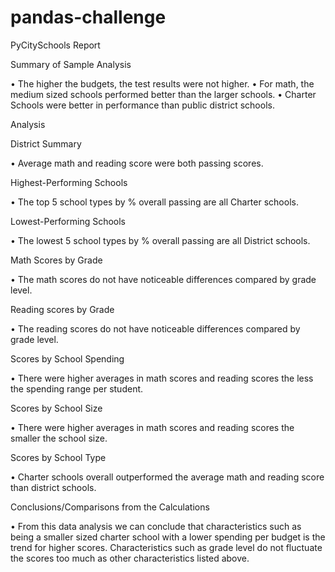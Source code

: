 # pandas-challenge
PyCitySchools Report

Summary of Sample Analysis

•	The higher the budgets, the test results were not higher.
•	For math, the medium sized schools performed better than the larger schools.
•	Charter Schools were better in performance than public district schools.

Analysis

District Summary

•	Average math and reading score were both passing scores.

Highest-Performing Schools

•	The top 5 school types by % overall passing are all Charter schools.

Lowest-Performing Schools

•	The lowest 5 school types by % overall passing are all District schools.

Math Scores by Grade

•	The math scores do not have noticeable differences compared by grade level.

Reading scores by Grade

•	The reading scores do not have noticeable differences compared by grade level.

Scores by School Spending

•	There were higher averages in math scores and reading scores the less the spending range per student.

Scores by School Size

•	There were higher averages in math scores and reading scores the smaller the school size.

Scores by School Type

•	Charter schools overall outperformed the average math and reading score than district schools.

Conclusions/Comparisons from the Calculations

•	From this data analysis we can conclude that characteristics such as being a smaller sized charter school with a lower spending per budget is the trend for higher scores. Characteristics such as grade level do not fluctuate the scores too much as other characteristics listed above.  
